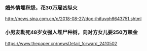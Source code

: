 ### 婚外情埋积怨，花30万雇凶纵火
http://news.sina.com.cn/o/2018-08-27/doc-ihifuvph6643751.shtml
### 小男友勒死48岁女强人埋尸种树，向对方女儿要250万赎金
https://www.thepaper.cn/newsDetail_forward_2410502